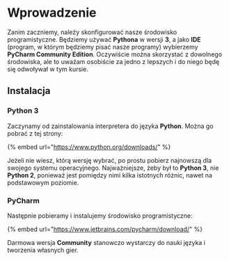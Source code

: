 # Wprowadzenie

Zanim zaczniemy, należy skonfigurować nasze środowisko programistyczne. Będziemy używać **Pythona** w wersji **3**, a jako **IDE** (program, w którym będziemy pisać nasze programy) wybierzemy **PyCharm Community Edition**. Oczywiście można skorzystać z dowolnego środowiska, ale to uważam osobiście za jedno z lepszych i do niego będę się odwoływał w tym kursie.

## Instalacja

### Python 3

Zaczynamy od zainstalowania interpretera do języka **Python**. Można go pobrać z tej strony:

{% embed url="https://www.python.org/downloads/" %}

Jeżeli nie wiesz, którą wersję wybrać, po prostu pobierz najnowszą dla swojego systemu operacyjnego. Najważniejsze, żeby był to **Python 3**, nie **Python 2**, ponieważ jest pomiędzy nimi kilka istotnych różnic, nawet na podstawowym poziomie.

### PyCharm

Następnie pobieramy i instalujemy środowisko programistyczne:

{% embed url="https://www.jetbrains.com/pycharm/download/" %}

Darmowa wersja **Community** stanowczo wystarczy do nauki języka i tworzenia własnych gier.
